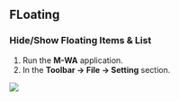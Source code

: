 ## FLoating

### Hide/Show Floating Items & List

1. Run the **M-WA** application.
2. In the **Toolbar → File → Setting** section.

<img src="/docs/images/19.jpg" />